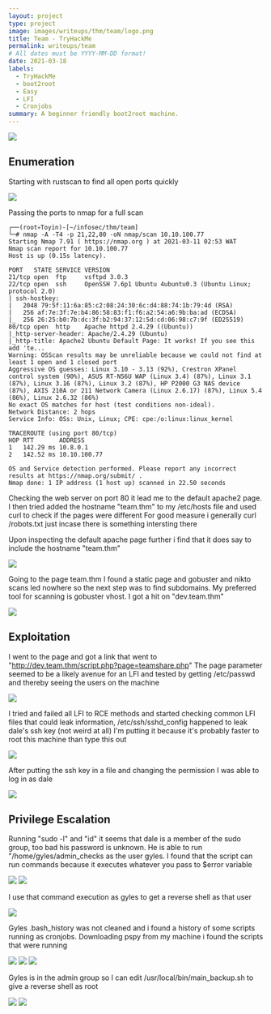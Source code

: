 ```yaml
---
layout: project
type: project
image: images/writeups/thm/team/logo.png
title: Team - TryHackMe
permalink: writeups/team
# All dates must be YYYY-MM-DD format!
date: 2021-03-18
labels:
  - TryHackMe
  - boot2root
  - Easy
  - LFI
  - Cronjobs
summary: A beginner friendly boot2root machine.
---
```


<img class="ui image" src="{{ site.baseurl }}/images/writeups/thm/team/header.png">
<script src="https://www.tryhackme.com/badge/192700"></script>

## Enumeration

Starting with rustscan to find all open ports quickly

<img class="ui image" src="{{ site.baseurl }}/images/writeups/thm/team/1.png">

Passing the ports to nmap for a full scan

```
┌──(root💀Toyin)-[~/infosec/thm/team]
└─# nmap -A -T4 -p 21,22,80 -oN nmap/scan 10.10.100.77
Starting Nmap 7.91 ( https://nmap.org ) at 2021-03-11 02:53 WAT
Nmap scan report for 10.10.100.77
Host is up (0.15s latency).

PORT   STATE SERVICE VERSION
21/tcp open  ftp     vsftpd 3.0.3
22/tcp open  ssh     OpenSSH 7.6p1 Ubuntu 4ubuntu0.3 (Ubuntu Linux; protocol 2.0)
| ssh-hostkey:
|   2048 79:5f:11:6a:85:c2:08:24:30:6c:d4:88:74:1b:79:4d (RSA)
|   256 af:7e:3f:7e:b4:86:58:83:f1:f6:a2:54:a6:9b:ba:ad (ECDSA)
|_  256 26:25:b0:7b:dc:3f:b2:94:37:12:5d:cd:06:98:c7:9f (ED25519)
80/tcp open  http    Apache httpd 2.4.29 ((Ubuntu))
|_http-server-header: Apache/2.4.29 (Ubuntu)
|_http-title: Apache2 Ubuntu Default Page: It works! If you see this add 'te...
Warning: OSScan results may be unreliable because we could not find at least 1 open and 1 closed port
Aggressive OS guesses: Linux 3.10 - 3.13 (92%), Crestron XPanel control system (90%), ASUS RT-N56U WAP (Linux 3.4) (87%), Linux 3.1 (87%), Linux 3.16 (87%), Linux 3.2 (87%), HP P2000 G3 NAS device (87%), AXIS 210A or 211 Network Camera (Linux 2.6.17) (87%), Linux 5.4 (86%), Linux 2.6.32 (86%)
No exact OS matches for host (test conditions non-ideal).
Network Distance: 2 hops
Service Info: OSs: Unix, Linux; CPE: cpe:/o:linux:linux_kernel

TRACEROUTE (using port 80/tcp)
HOP RTT       ADDRESS
1   142.29 ms 10.8.0.1
2   142.52 ms 10.10.100.77

OS and Service detection performed. Please report any incorrect results at https://nmap.org/submit/ .
Nmap done: 1 IP address (1 host up) scanned in 22.50 seconds
```

Checking the web server on port 80 it lead me to the default apache2 page. I then tried added the hostname "team.thm" to my /etc/hosts file and used curl to check if the pages were different
For good measure i generally curl /robots.txt just incase there is something intersting there

Upon inspecting the default apache page further i find that it does say to include the hostname "team.thm"

<img class="ui image" src="{{ site.baseurl }}/images/writeups/thm/team/2.png">

Going to the page team.thm I found a static page and gobuster and nikto scans led nowhere so the next step was to find subdomains.
My preferred tool for scanning is gobuster vhost. I got a hit on "dev.team.thm"

<img class="ui image" src="{{ site.baseurl }}/images/writeups/thm/team/3.png">

## Exploitation

I went to the page and got a link that went to "http://dev.team.thm/script.php?page=teamshare.php"
The page parameter seemed to be a likely avenue for an LFI and tested by getting /etc/passwd and thereby seeing the users on the machine

<img class="ui image" src="{{ site.baseurl }}/images/writeups/thm/team/4.png">

I tried and failed all LFI to RCE methods and started checking common LFI files that could leak information, /etc/ssh/sshd_config happened to leak dale's ssh key (not weird at all)
I'm putting it because it's probably faster to root this machine than type this out

<img class="ui image" src="{{ site.baseurl }}/images/writeups/thm/team/5.png">

After putting the ssh key in a file and changing the permission I was able to log in as dale

<img class="ui image" src="{{ site.baseurl }}/images/writeups/thm/team/6.png">

## Privilege Escalation

Running "sudo -l" and "id" it seems that dale is a member of the sudo group, too bad his password is unknown. He is able to run "/home/gyles/admin_checks as the user gyles.
I found that the script can run commands because it executes whatever you pass to $error variable

<img class="ui image" src="{{ site.baseurl }}/images/writeups/thm/team/7.png">
<img class="ui image" src="{{ site.baseurl }}/images/writeups/thm/team/8.png">

I use that command execution as gyles to get a reverse shell as that user

<img class="ui image" src="{{ site.baseurl }}/images/writeups/thm/team/9.png">

Gyles .bash_history was not cleaned and i found a history of some scripts running as cronjobs. Downloading pspy from my machine i found the scripts that were running

<img class="ui image" src="{{ site.baseurl }}/images/writeups/thm/team/10.png">
<img class="ui image" src="{{ site.baseurl }}/images/writeups/thm/team/11.png">
<img class="ui image" src="{{ site.baseurl }}/images/writeups/thm/team/12.png">

Gyles is in the admin group so I can edit /usr/local/bin/main_backup.sh to give a reverse shell as root

<img class="ui image" src="{{ site.baseurl }}/images/writeups/thm/team/13.png">
<img class="ui image" src="{{ site.baseurl }}/images/writeups/thm/team/14.png">
